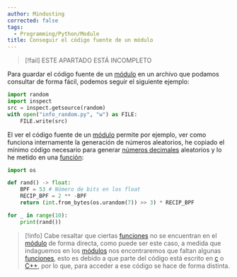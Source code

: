 ```yaml
---
author: Mindusting
corrected: false
tags:
  - Programming/Python/Module
title: Conseguir el código fuente de un módulo
---
```


>[!fail] ESTE APARTADO ESTÁ INCOMPLETO

Para guardar el código fuente de un [módulo](../py_module.md) en un archivo que podamos consultar de forma fácil, podemos seguir el siguiente ejemplo:

```python
import random
import inspect
src = inspect.getsource(random)
with open("info_random.py", "w") as FILE:
    FILE.write(src)
```

El ver el código fuente de un [módulo](../py_module.md) permite por ejemplo, ver como funciona internamente la generación de números aleatorios, he copiado el mínimo código necesario para generar [números decimales](../variables/py_float.md) aleatorios y lo he metido en una [función](../py_function.md):

```python
import os

def rand() -> float:
    BPF = 53 # Número de bits en los float
    RECIP_BPF = 2 ** -BPF
    return (int.from_bytes(os.urandom(7)) >> 3) * RECIP_BPF

for _ in range(10):
    print(rand())
```

>[!info]
>Cabe resaltar que ciertas [funciones](../py_function.md) no se encuentran en el [módulo](../py_module.md) de forma directa, como puede ser este caso, a medida que indaguemos en los [módulos](../py_module.md) nos encontraremos que faltan algunas [funciones](../py_function.md), esto es debido a que parte del código está escrito en [c](../../c/c.md) o [C++](../../cpp/cpp.md), por lo que, para acceder a ese código se hace de forma distinta.
